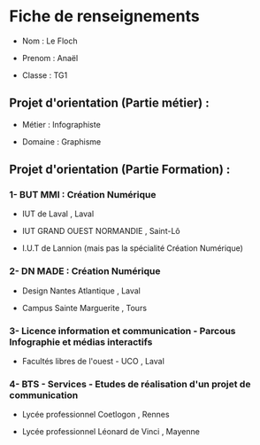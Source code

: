 # Fiche de renseignements

- Nom : Le Floch

- Prenom : Anaël

- Classe : TG1

## Projet d'orientation (Partie métier) :

- Métier : Infographiste 

- Domaine : Graphisme

## Projet d'orientation (Partie Formation) :

### 1- BUT MMI : Création Numérique

- IUT de Laval , Laval 

- IUT GRAND OUEST NORMANDIE , Saint-Lô

- I.U.T de Lannion (mais pas la spécialité Création Numérique)

### 2- DN MADE : Création Numérique

- Design Nantes Atlantique , Laval

- Campus Sainte Marguerite , Tours

### 3- Licence information et communication - Parcous Infographie et médias interactifs

- Facultés libres de l'ouest - UCO , Laval

### 4- BTS - Services - Etudes de réalisation d'un projet de communication

- Lycée professionnel Coetlogon , Rennes

- Lycée professionnel Léonard de Vinci , Mayenne